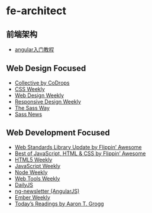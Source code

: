 fe-architect
============

前端架构
-

- [angular入门教程](http://www.ituring.com.cn/book/1206)

Web Design Focused
-

- [Collective by CoDrops](http://tympanus.net/codrops/collective/)
- [CSS Weekly](http://css-weekly.com/)
- [Web Design Weekly](http://web-design-weekly.com/)
- [Responsive Design Weekly](http://responsivedesignweekly.com/)
- [The Sass Way](http://thesassway.com/)
- [Sass News](http://t.co/j0fMGWu9ng)

Web Development Focused
-

- [Web Standards Library Update by Flippin’ Awesome](http://flippinawesome.org/category/news/best-of/)
- [Best of JavaScript, HTML & CSS by Flippin’ Awesome](http://flippinawesome.org/category/news/best-of/)
- [HTML5 Weekly](http://html5weekly.com/)
- [JavaScript Weekly](http://javascriptweekly.com/)
- [Node Weekly](http://nodeweekly.com/)
- [Web Tools Weekly](http://webtoolsweekly.com/)
- [DailyJS](http://dailyjs.com/)
- [ng-newsletter (AngularJS)](http://www.ng-newsletter.com/)
- [Ember Weekly](http://emberweekly.com/)
- [Today’s Readings by Aaron T. Grogg](http://aarontgrogg.com/blog/category/todays-readings/)
